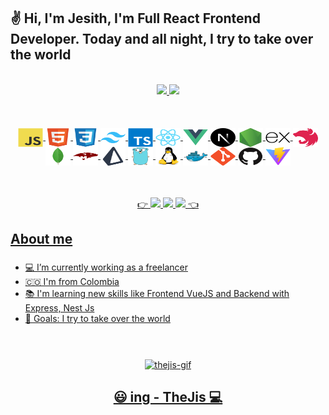 ## ✌️ Hi, I'm Jesith, I'm Full React Frontend Developer. Today and all night, I try to take over the world

<div align="center"><br>
  <a href="https://github.com/ing-thejis">
  <img height="180em" src="https://github-readme-stats.vercel.app/api?username=ing-thejis&show_icons=true&theme=dark&include_all_commits=true&count_private=true"/>
  <img height="180em" src="https://github-readme-stats.vercel.app/api/top-langs/?username=ing-thejis&layout=donut-vertical&langs_count=7&theme=dracula"/>
</div>
  
<div style="display: inline_block;" align="center"><br><br><br>
 
  <img align="center" alt="thejis-Js" height="30" width="40" src="https://raw.githubusercontent.com/devicons/devicon/master/icons/javascript/javascript-original.svg">
  <img align="center" alt="thejis-HTML" height="30" width="40" src="https://raw.githubusercontent.com/devicons/devicon/master/icons/html5/html5-original.svg">
  <img align="center" alt="thejis-CSS" height="30" width="40" src="https://raw.githubusercontent.com/devicons/devicon/master/icons/css3/css3-original.svg">
  <img align="center" alt="thejis-Tailwindcss" height="30" width="40" src="https://raw.githubusercontent.com/devicons/devicon/master/icons/tailwindcss/tailwindcss-original.svg">
  <img align="center" alt="thejis-Ts" height="30" width="40" src="https://raw.githubusercontent.com/devicons/devicon/master/icons/typescript/typescript-original.svg">
  <img align="center" alt="thejis-React" height="30" width="40" src="https://raw.githubusercontent.com/devicons/devicon/master/icons/react/react-original.svg">
  <img align="center" alt="thejis-vuejs" height="30" width="40" src="https://raw.githubusercontent.com/devicons/devicon/master/icons/vuejs/vuejs-original.svg" />
  <img align="center" alt="thejis-nextjs" height="30" width="40" src="https://raw.githubusercontent.com/devicons/devicon/master/icons/nextjs/nextjs-original.svg">
  <img align="center" alt="thejis-node" height="30" width="40" src="https://raw.githubusercontent.com/devicons/devicon/master/icons/nodejs/nodejs-original.svg">
  <img align="center" alt="thejis-expressjs" height="30" width="40" src="https://raw.githubusercontent.com/devicons/devicon/master/icons/express/express-original.svg">
  <img align="center" alt="thejis-nestjs" height="30" width="40" src="https://raw.githubusercontent.com/devicons/devicon/master/icons/nestjs/nestjs-original.svg">
    <img align="center" alt="thejis-mongodb" height="30" width="40" src="https://raw.githubusercontent.com/devicons/devicon/master/icons/mongodb/mongodb-original.svg">
      <img align="center" alt="thejis-mongoose" height="30" width="40" src="https://raw.githubusercontent.com/devicons/devicon/master/icons/mongoose/mongoose-original.svg">
  <img align="center" alt="thejis-prisma" height="30" width="40" src="https://raw.githubusercontent.com/devicons/devicon/master/icons/prisma/prisma-original.svg">
  <img align="center" alt="thejis-go" height="30" width="40"  src="https://raw.githubusercontent.com/devicons/devicon/master/icons/go/go-original.svg" />
  <img align="center" alt="thejis-linux" height="30" width="40" src="https://raw.githubusercontent.com/devicons/devicon/master/icons/linux/linux-original.svg" />
  <img align="center" alt="thejis-docker" height="30" width="40" src="https://raw.githubusercontent.com/devicons/devicon/master/icons/docker/docker-original.svg" />
  <img align="center" alt="thejis-git" height="30" width="40" src="https://raw.githubusercontent.com/devicons/devicon/master/icons/git/git-original.svg" />
  <img align="center" alt="thejis-github" height="30" width="40" src="https://raw.githubusercontent.com/devicons/devicon/master/icons/github/github-original.svg" />
  <img align="center" alt="thejis-vitejs" height="30" width="40" src="https://raw.githubusercontent.com/devicons/devicon/master/icons/vitejs/vitejs-original.svg" />
  
</div>
  
<div align="center"><br><br><br>
  👉 
<img src="https://img.shields.io/badge/Android-3DDC84?style=for-the-badge&logo=android&logoColor=white" target="_blank">
<img src="https://img.shields.io/badge/iOS-000000?style=for-the-badge&logo=ios&logoColor=white">
<img src="https://img.shields.io/badge/Windows-0078D6?style=for-the-badge&logo=windows&logoColor=white">
   👈
</div>
  
##  
###

<h2 align="left">About me</h2>

###

- 💻 I’m currently working as a freelancer
- 🇨🇴 I'm from Colombia
- 📚 I'm learning new skills like Frontend VueJS and Backend with Express, Nest Js 
- 🎯 Goals: I try to take over the world

###
  
<div align="center"><br><br>
   <img alt="thejis-gif" height="270" width="500" src="https://cdn.hashnode.com/res/hashnode/image/upload/v1621705542437/4shUyEk2t.gif" />
  <h2> 😃 ing - TheJis  💻</h2>
</div>

